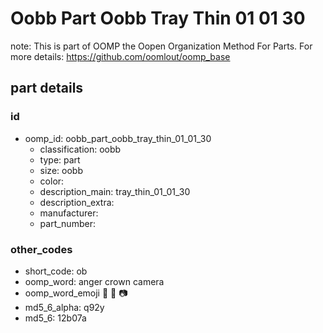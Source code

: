 # Oobb Part Oobb Tray Thin 01 01 30  

note: This is part of OOMP the Oopen Organization Method For Parts. For more details: https://github.com/oomlout/oomp_base

##  part details





### id
* oomp_id: oobb_part_oobb_tray_thin_01_01_30
  * classification: oobb
  * type: part
  * size: oobb
  * color: 
  * description_main: tray_thin_01_01_30
  * description_extra: 
  * manufacturer: 
  * part_number: 

### other_codes
* short_code: ob
* oomp_word: anger crown camera
* oomp_word_emoji :anger: :crown: :camera:
* md5_6_alpha: q92y
* md5_6: 12b07a